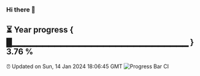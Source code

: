 ### Hi there 👋
⏳ Year progress { █▁▁▁▁▁▁▁▁▁▁▁▁▁▁▁▁▁▁▁▁▁▁▁▁▁▁▁▁▁ } 3.76 %
---
⏰ Updated on Sun, 14 Jan 2024 18:06:45 GMT
![Progress Bar CI](https://github.com/Moyi321/Moyi321/workflows/Progress%20Bar%20CI/badge.svg)
